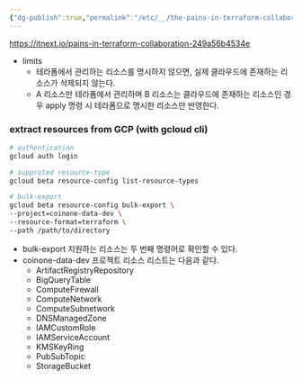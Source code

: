 ```yaml
---
{"dg-publish":true,"permalink":"/etc/__/the-pains-in-terraform-collaboration/"}
---
```



https://itnext.io/pains-in-terraform-collaboration-249a56b4534e

- limits
    - 테라폼에서 관리하는 리소스를 명시하지 않으면, 실제 클라우드에 존재하는 리소스가 삭제되지 않는다.
    - A 리소스만 테라폼에서 관리하며 B 리소스는 클라우드에 존재하는 리소스인 경우 apply 명령 시 테라폼으로 명시한 리소스만 반영한다.


### extract resources from GCP (with gcloud cli)


```bash
# authentication
gcloud auth login

# supproted resource-type
gcloud beta resource-config list-resource-types

# bulk-export
gcloud beta resource-config bulk-export \
--project=coinone-data-dev \
--resource-format=terraform \
--path /path/to/directory
```
- bulk-export 지원하는 리소스는 두 번째 명령어로 확인할 수 있다.
- coinone-data-dev 프로젝트 리소스 리스트는 다음과 같다.
    - ArtifactRegistryRepository
    - BigQueryTable
    - ComputeFirewall
    - ComputeNetwork
    - ComputeSubnetwork
    - DNSManagedZone
    - IAMCustomRole
    - IAMServiceAccount
    - KMSKeyRing
    - PubSubTopic
    - StorageBucket


### 